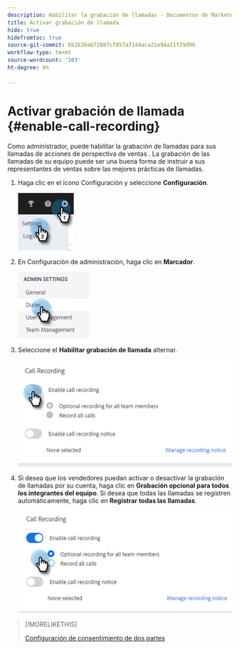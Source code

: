 ```yaml
---
description: Habilitar la grabación de llamadas - Documentos de Marketo - Documentación del producto
title: Activar grabación de llamada
hide: true
hidefromtoc: true
source-git-commit: bb2620ab72987cf857a7144aca21e94a11f29d90
workflow-type: tm+mt
source-wordcount: '103'
ht-degree: 0%

---
```


# Activar grabación de llamada {#enable-call-recording}

Como administrador, puede habilitar la grabación de llamadas para sus llamadas de acciones de perspectiva de ventas . La grabación de las llamadas de su equipo puede ser una buena forma de instruir a sus representantes de ventas sobre las mejores prácticas de llamadas.

1. Haga clic en el icono Configuración y seleccione **Configuración**.

   ![](assets/enable-call-recording-1.png)

1. En Configuración de administración, haga clic en **Marcador**.

   ![](assets/enable-call-recording-2.png)

1. Seleccione el **Habilitar grabación de llamada** alternar.

   ![](assets/enable-call-recording-3.png)

1. Si desea que los vendedores puedan activar o desactivar la grabación de llamadas por su cuenta, haga clic en **Grabación opcional para todos los integrantes del equipo**. Si desea que todas las llamadas se registren automáticamente, haga clic en **Registrar todas las llamadas**.

   ![](assets/enable-call-recording-4.png)

>[!MORELIKETHIS]
>
>[Configuración de consentimiento de dos partes](/help/marketo/product-docs/marketo-sales-insight/actions/phone/two-party-consent-settings.md)
